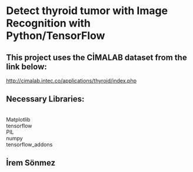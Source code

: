 # Detect thyroid tumor with Image Recognition with Python/TensorFlow


## This project uses the CİMALAB dataset from the link below:
http://cimalab.intec.co/applications/thyroid/index.php

## Necessary Libraries:
<br />
Matplotlib
<br />
tensorflow
<br />
PIL
<br />
numpy
<br />
tensorflow_addons


## İrem Sönmez
